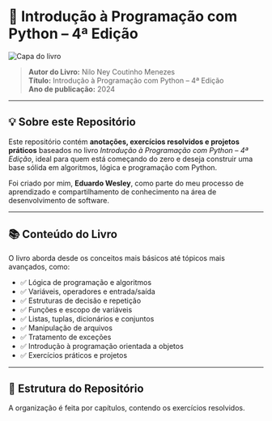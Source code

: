 # 📘 Introdução à Programação com Python – 4ª Edição

![Capa do livro](https://m.media-amazon.com/images/I/61OKqJ+8AzL._SY425_.jpg)

> **Autor do Livro:** Nilo Ney Coutinho Menezes  
> **Título:** Introdução à Programação com Python – 4ª Edição  
> **Ano de publicação:** 2024

---

## 💡 Sobre este Repositório

Este repositório contém **anotações, exercícios resolvidos e projetos práticos** baseados no livro _Introdução à Programação com Python – 4ª Edição_, ideal para quem está começando do zero e deseja construir uma base sólida em algoritmos, lógica e programação com Python.

Foi criado por mim, **Eduardo Wesley**, como parte do meu processo de aprendizado e compartilhamento de conhecimento na área de desenvolvimento de software.

---

## 📚 Conteúdo do Livro

O livro aborda desde os conceitos mais básicos até tópicos mais avançados, como:

- ✅ Lógica de programação e algoritmos  
- ✅ Variáveis, operadores e entrada/saída  
- ✅ Estruturas de decisão e repetição  
- ✅ Funções e escopo de variáveis  
- ✅ Listas, tuplas, dicionários e conjuntos  
- ✅ Manipulação de arquivos  
- ✅ Tratamento de exceções  
- ✅ Introdução à programação orientada a objetos  
- ✅ Exercícios práticos e projetos

---

## 📁 Estrutura do Repositório

A organização é feita por capítulos, contendo os exercícios resolvidos.
